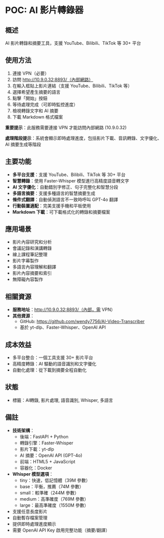 # POC: AI 影片轉錄器

## 概述
AI 影片轉錄和摘要工具，支援 YouTube、Bilibili、TikTok 等 30+ 平台

## 使用方法
1. 連接 VPN（必要）
2. 訪問 http://10.9.0.32:8893/（內部網路）
3. 在輸入框貼上影片連結（支援 YouTube、Bilibili、TikTok 等）
4. 選擇希望產生摘要的語言
5. 點擊「開始」按鈕
6. 等待處理完成（可即時監控進度）
7. 檢視轉錄文字和 AI 摘要
8. 下載 Markdown 格式檔案

**重要提示**：此服務需要連接 VPN 才能訪問內部網路 (10.9.0.32)

**處理階段提示**：系統會顯示即時處理進度，包括影片下載、音訊轉錄、文字優化、AI 摘要生成等階段

## 主要功能
- **多平台支援**：支援 YouTube、Bilibili、TikTok 等 30+ 平台
- **智慧轉錄**：使用 Faster-Whisper 模型進行高精度語音轉文字
- **AI 文字優化**：自動錯別字修正、句子完整化和智慧分段
- **多語言摘要**：支援多種語言的智慧摘要生成
- **條件式翻譯**：自動偵測語言不一致時呼叫 GPT-4o 翻譯
- **行動裝置適配**：完美支援手機和平板使用
- **Markdown 下載**：可下載格式化的轉錄和摘要檔案

## 應用場景
- 影片內容研究和分析
- 會議記錄和演講轉錄
- 線上課程筆記整理
- 影片字幕製作
- 多語言內容理解和翻譯
- 影片內容摘要和索引
- 無障礙內容製作

## 相關資源
- **服務地址**：http://10.9.0.32:8893/（內部，需 VPN）
- **其他資源**：
  - GitHub: https://github.com/wendy7756/AI-Video-Transcriber
  - 基於 yt-dlp、Faster-Whisper、OpenAI API

## 成本效益
- 多平台整合：一個工具支援 30+ 影片平台
- 高精度轉錄：AI 驅動的語音識別和文字優化
- 自動化處理：從下載到摘要全程自動化

## 狀態
- 標籤：AI轉錄, 影片處理, 語音識別, Whisper, 多語言

## 備註
- **技術架構**：
  - 後端：FastAPI + Python
  - 轉錄引擎：Faster-Whisper
  - 影片下載：yt-dlp
  - AI 摘要：OpenAI API (GPT-4o)
  - 前端：HTML5 + JavaScript
  - 容器化：Docker
- **Whisper 模型選項**：
  - tiny：快速，低記憶體（39M 參數）
  - base：平衡，推薦（74M 參數）
  - small：較準確（244M 參數）
  - medium：高準確度（769M 參數）
  - large：最高準確度（1550M 參數）
- 支援任意長度影片
- 自動暫存檔案管理
- 提供即時處理進度顯示
- 需要 OpenAI API Key 啟用完整功能（摘要/翻譯）
